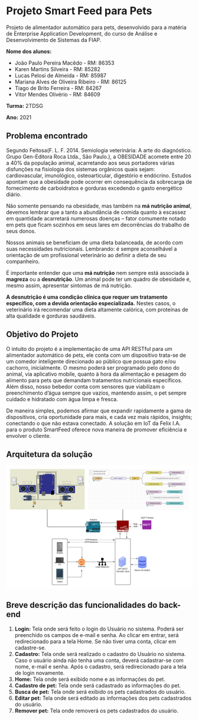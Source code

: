 # Projeto Smart Feed para Pets

Projeto de alimentador automático para pets, desenvolvido para a matéria de Enterprise Application Development, do curso de Análise e Desenvolvimento de Sistemas da FIAP.

**Nome dos alunos:**

- João Paulo Pereira Macêdo - RM: 86353
- Karen Martins Silveira - RM: 85282
- Lucas Pelosi de Almeida - RM: 85987
- Mariana Alves de Oliveira Ribeiro - RM: 86125
- Tiago de Brito Ferreira - RM: 84267
- Vitor Mendes Olivério - RM: 84609

**Turma:** 2TDSG

**Ano:** 2021

## Problema encontrado

Segundo Feitosa(F. L. F. 2014. Semiologia veterinária: A arte do diagnóstico. Grupo Gen-Editora Roca Ltda., São Paulo.), a OBESIDADE acomete entre 20 a 40% da população animal, acarretando aos seus portadores várias disfunções na fisiologia dos sistemas orgânicos quais sejam: cardiovascular, imunológico, osteoarticular, digestório e endócrino. Estudos apontam que a obesidade pode ocorrer em consequência da sobrecarga de fornecimento de carboidratos e gorduras excedendo o gasto energético diário. 

Não somente pensando na obesidade, mas também na **má nutrição animal**, devemos lembrar que a tanto a abundância de comida quanto à escassez em quantidade acarretará numerosas doenças – fator comumente notado em pets que ficam sozinhos em seus lares em decorrências do trabalho de seus donos. 

Nossos animais se beneficiam de uma dieta balanceada, de acordo com suas necessidades nutricionais. Lembrando: é sempre aconselhável a orientação de um profissional veterinário ao definir a dieta de seu companheiro.

É importante entender que uma **má nutrição** nem sempre está associada à **magreza** ou a **desnutrição**. Um animal pode ter um quadro de obesidade e, mesmo assim, apresentar sintomas de má nutrição. 

**A desnutrição é uma condição clínica que requer um tratamento específico, com a devida orientação especializada.** Nestes casos, o veterinário irá recomendar uma dieta altamente calórica, com proteínas de alta qualidade e gorduras saudáveis.

## Objetivo do Projeto

O intuito do projeto é a implementação de uma API RESTful para um alimentador automático de pets, ele conta com um dispositivo trata-se de um comedor inteligente direcionado ao público que possua gato e/ou cachorro, inicialmente. O mesmo poderá ser programado pelo dono do animal, via aplicativo mobile, quanto à hora da alimentação e pesagem do alimento para pets que demandam tratamentos nutricionais específicos. Além disso, nosso bebedor conta com sensores que viabilizam o preenchimento d’água sempre que vazios, mantendo assim, o pet sempre cuidado e hidratado com água limpa e fresca.

De maneira simples, podemos afirmar que expandir rapidamente a gama de dispositivos, cria oportunidade para mais, e cada vez mais rápidos, insights; conectando o que não estava conectado. A solução em IoT da Felix I.A. para o produto SmartFeed oferece nova maneira de promover eficiência e envolver o cliente.

## Arquitetura da solução
<img src="Imagem/Arquitetura-FelixSmartFeed.jpeg">

## Breve descrição das funcionalidades do back-end
1. **Login:**
    Tela onde será feito o login do Usuário no sistema. Poderá ser preenchido os campos de e-mail e senha. Ao clicar em entrar, será redirecionado para a tela Home. Se não tiver uma conta, clicar em cadastre-se.
2. **Cadastro:** 
    Tela onde será realizado o cadastro do Usuário no sistema. Caso o usuário ainda não tenha uma conta, deverá cadastrar-se com nome, e-mail e senha. Após o cadastro, será redirecionado para a tela de login novamente.
3. **Home:**
    Tela onde será exibido nome e as informações do pet.
4. **Cadastro de pet:**
    Tela onde será cadastrado as informações do pet.
5. **Busca de pet:**
    Tela onde será exibido os pets cadastrados do usuário.
6. **Editar pet:**
    Tela onde será editado as informações dos pets cadastrados do usuário.
7. **Remover pet:**
    Tela onde removerá os pets cadastrados do usuário.
